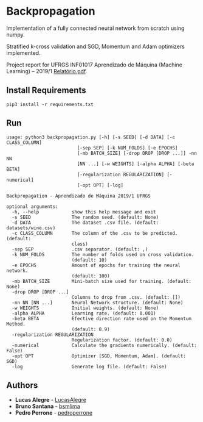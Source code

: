 # Backpropagation

Implementation of a fully connected neural network from scratch using numpy.

Stratified k-cross validation and SGD, Momentum and Adam optimizers implemented.

Project report for UFRGS INF01017 Aprendizado de Máquina (Machine Learning) – 2019/1 [Relatório.pdf](https://github.com/LucasAlegre/backpropagation/blob/master/Relat%C3%B3rio.pdf).

## Install Requirements

```
pip3 install -r requirements.txt
```

## Run

```
usage: python3 backpropagation.py [-h] [-s SEED] [-d DATA] [-c CLASS_COLUMN]
                          [-sep SEP] [-k NUM_FOLDS] [-e EPOCHS]
                          [-mb BATCH_SIZE] [-drop DROP [DROP ...]] -nn NN
                          [NN ...] [-w WEIGHTS] [-alpha ALPHA] [-beta BETA]
                          [-regularization REGULARIZATION] [-numerical]
                          [-opt OPT] [-log]

Backpropagation - Aprendizado de Máquina 2019/1 UFRGS

optional arguments:
  -h, --help            show this help message and exit
  -s SEED               The random seed. (default: None)
  -d DATA               The dataset .csv file. (default: datasets/wine.csv)
  -c CLASS_COLUMN       The column of the .csv to be predicted. (default:
                        class)
  -sep SEP              .csv separator. (default: ,)
  -k NUM_FOLDS          The number of folds used on cross validation.
                        (default: 10)
  -e EPOCHS             Amount of epochs for training the neural network.
                        (default: 100)
  -mb BATCH_SIZE        Mini-batch size used for training. (default: None)
  -drop DROP [DROP ...]
                        Columns to drop from .csv. (default: [])
  -nn NN [NN ...]       Neural Network structure. (default: None)
  -w WEIGHTS            Initial weights. (default: None)
  -alpha ALPHA          Learning rate. (default: 0.001)
  -beta BETA            Efective direction rate used on the Momentum Method.
                        (default: 0.9)
  -regularization REGULARIZATION
                        Regularization factor. (default: 0.0)
  -numerical            Calculate the gradients numerically. (default: False)
  -opt OPT              Optimizer [SGD, Momentum, Adam]. (default: SGD)
  -log                  Generate log file. (default: False)

```

## Authors

* **Lucas Alegre** - [LucasAlegre](https://github.com/LucasAlegre)
* **Bruno Santana** - [bsmlima](https://github.com/bsmlima)
* **Pedro Perrone** - [pedroperrone](https://github.com/pedroperrone)



